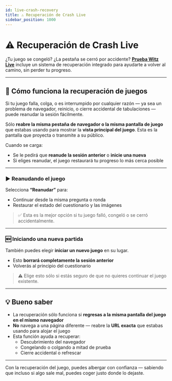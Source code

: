```yaml
---
id: live-crash-recovery
title: ⚠️ Recuperación de Crash Live
sidebar_position: 1000
---
```


# ⚠️ Recuperación de Crash Live

¿Tu juego se congeló? ¿La pestaña se cerró por accidente? [**Prueba Witz Live**](quizmaster/001-introduction.md) incluye un sistema de recuperación integrado para ayudarte a volver al camino, sin perder tu progreso.

---

## 🔄 Cómo funciona la recuperación de juegos

Si tu juego falla, colga, o es interrumpido por cualquier razón — ya sea un problema de navegador, reinicio, o cierre accidental de tabulaciones — puede reanudar la sesión fácilmente.

Sólo **reabre la misma pestaña de navegador o la misma pantalla de juego** que estabas usando para mostrar la **vista principal del juego**. Esta es la pantalla que proyecta o transmite a su público.

Cuando se carga:

- Se le pedirá que **reanude la sesión anterior** o **inicie una nueva**
- Si eliges reanudar, el juego restaurará tu progreso lo más cerca posible

---

### ▶️ Reanudando el juego

Selecciona **“Reanudar”** para:

- Continuar desde la misma pregunta o ronda
- Restaurar el estado del cuestionario y las imágenes

> ✅ Esta es la mejor opción si tu juego falló, congeló o se cerró accidentalmente.

---

### 🆕 Iniciando una nueva partida

También puedes elegir **iniciar un nuevo juego** en su lugar.

- Esto **borrará completamente la sesión anterior**
- Volverás al principio del cuestionario

> ⚠️ Elige esto sólo si estás seguro de que no quieres continuar el juego existente.

---

## 💡 Bueno saber

- La recuperación sólo funciona si **regresas a la misma pantalla del juego en el mismo navegador**
- **No** navega a una página diferente — reabre la **URL exacta** que estabas usando para alojar el juego
- Esta función ayuda a recuperar:
  - Descubrimiento del navegador
  - Congelando o colgando a mitad de prueba
  - Cierre accidental o refrescar

---

Con la recuperación del juego, puedes albergar con confianza — sabiendo que incluso si algo sale mal, puedes coger justo donde lo dejaste.
